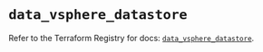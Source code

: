 # `data_vsphere_datastore`

Refer to the Terraform Registry for docs: [`data_vsphere_datastore`](https://registry.terraform.io/providers/hashicorp/vsphere/2.8.2/docs/data-sources/datastore).
